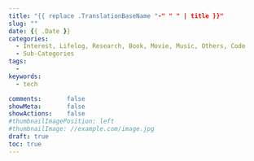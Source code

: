 ```yaml
---
title: "{{ replace .TranslationBaseName "-" " " | title }}"
slug: ""
date: {{ .Date }}
categories:
  - Interest, Lifelog, Research, Book, Movie, Music, Others, Code
  - Sub-Categories
tags:
  -
keywords:
  - tech

comments:       false
showMeta:       false
showActions:    false
#thumbnailImagePosition: left
#thumbnailImage: //example.com/image.jpg
draft: true
toc: true
---
```




<!--more-->

<!-- toc -->

